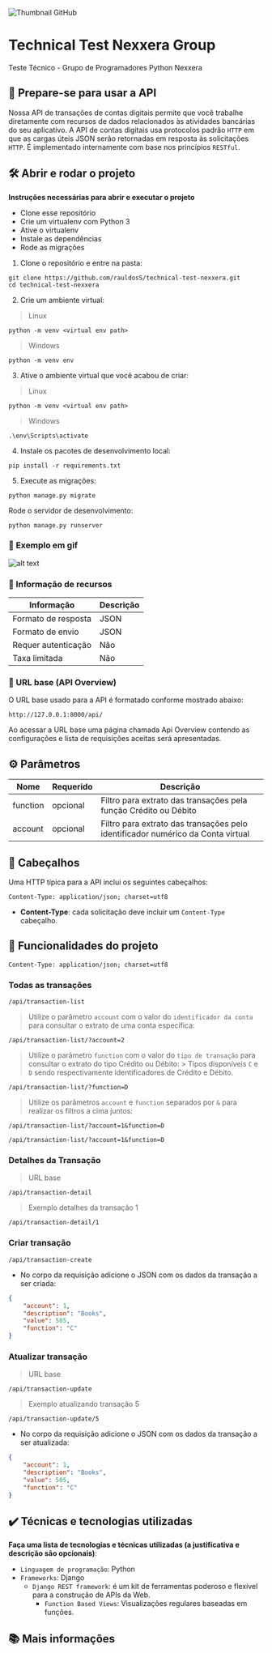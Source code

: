 ![Thumbnail GitHub](https://user-images.githubusercontent.com/8989346/123303345-171fc980-d4f4-11eb-84ae-cb0e49bfb126.png)

# Technical Test Nexxera Group

Teste Técnico - Grupo de Programadores Python Nexxera

## 📍 Prepare-se para usar a API

Nossa API de transações de contas digitais permite que você trabalhe diretamente com recursos de dados 
relacionados às atividades bancárias do seu aplicativo. A API de contas digitais usa protocolos padrão `HTTP` em que as cargas úteis JSON serão retornadas em resposta às solicitações `HTTP`. É implementado internamente com base nos princípios `RESTful`.

## 🛠️ Abrir e rodar o projeto

**Instruções necessárias para abrir e executar o projeto**

- Clone esse repositório
- Crie um virtualenv com Python 3
- Ative o virtualenv
- Instale as dependências
- Rode as migrações

1. Clone o repositório e entre na pasta:
```shell
git clone https://github.com/rauldosS/technical-test-nexxera.git
cd technical-test-nexxera
```

2. Crie um ambiente virtual:
> Linux
```shell
python -m venv <virtual env path>
```

> Windows
```shell
python -m venv env
```

3. Ative o ambiente virtual que você acabou de criar:
> Linux
```shell
python -m venv <virtual env path>
```

> Windows
```shell
.\env\Scripts\activate
```

4. Instale os pacotes de desenvolvimento local:
```shell
pip install -r requirements.txt
```

5. Execute as migrações:
```shell
python manage.py migrate
```

Rode o servidor de desenvolvimento:
```shell
python manage.py runserver
```

### 📍 Exemplo em gif
![alt text](https://github.com/rauldosS/rest-api-django/blob/main/images/0.png?raw=true)

### 📍 Informação de recursos

| Informação | Descrição |
| ------------------- | ------------------- |
| Formato de resposta | JSON |
| Formato de envio | JSON |
| Requer autenticação | Não |
| Taxa limitada | Não |

### 📍 URL base (API Overview)

O URL base usado para a API é formatado conforme mostrado abaixo:

```shell
http://127.0.0.1:8000/api/
```

Ao acessar a URL base uma página chamada Api Overview contendo as configurações e lista de requisições aceitas será apresentadas.

## ⚙️ Parâmetros

| Nome | Requerido | Descrição |
| ------------------- | ------------------- | ------------------- |
| function | opcional | Filtro para extrato das transações pela função Crédito ou Débito |
| account | opcional | Filtro para extrato das transações pelo identificador numérico da Conta virtual |

## 📍 Cabeçalhos

Uma HTTP típica para a API inclui os seguintes cabeçalhos:

```shell
Content-Type: application/json; charset=utf8
```

- <b>Content-Type</b>: cada solicitação deve incluir um `Content-Type` cabeçalho.

## 🔨 Funcionalidades do projeto


```shell
Content-Type: application/json; charset=utf8
```

### Todas as transações
```shell
/api/transaction-list
```

> Utilize o parâmetro `account` com o valor do `identificador da conta` para consultar o extrato de uma conta específica:
```shell
/api/transaction-list/?account=2
```

> Utilize o parâmetro `function` com o valor do `tipo de transação` para consultar o extrato do tipo Crédito ou Débito:
    > Tipos disponíveis `C` e `D` sendo respectivamente identificadores de Crédito e Débito.

```shell
/api/transaction-list/?function=D
```

> Utilize os parâmetros `account` e `function` separados por `&` para realizar os filtros a cima juntos:
```shell
/api/transaction-list/?account=1&function=D
```
```shell
/api/transaction-list/?account=1&function=D
```

### Detalhes da Transação
> URL base

```shell
/api/transaction-detail
```

> Exemplo detalhes da transação 1
```shell
/api/transaction-detail/1
```

### Criar transação
```shell
/api/transaction-create
```

- No corpo da requisição adicione o JSON com os dados da transação a ser criada:

```json
{
    "account": 1,
    "description": "Books",
    "value": 505,
    "function": "C"
}
```

### Atualizar transação

> URL base

```shell
/api/transaction-update
```

> Exemplo atualizando transação 5

```shell
/api/transaction-update/5
```

- No corpo da requisição adicione o JSON com os dados da transação a ser atualizada:

```json
{
    "account": 1,
    "description": "Books",
    "value": 505,
    "function": "C"
}
```

## ✔️ Técnicas e tecnologias utilizadas

**Faça uma lista de tecnologias e técnicas utilizadas (a justificativa e descrição são opcionais)**:

- `Linguagem de programação`: Python
- `Frameworks`: Django
    - `Django REST framework`: é um kit de ferramentas poderoso e flexível para a construção de APIs da Web.
        - `Function Based Views`: Visualizações regulares baseadas em funções.

## 📚 Mais informações